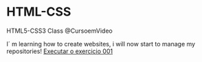 # HTML-CSS
HTML5-CSS3 Class @CursoemVideo

I´ m learning how to create websites, i will now start to manage my repositories!
<a href="https://vanessajavila.github.io/HTML-CSS/EXERCICIOS/EX001/index.html">Executar o exercicio 001</a>